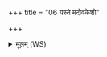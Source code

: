 +++
title = "06 यस्ते मदोवकेशो"

+++
<details><summary>मूलम् (WS)</summary>

यस्ते मदोवकेशो यो विकेशो येनाभिहस्यं पुरुषं कृणोषि ।  
भृणघ्नो विरुवारा चर त्वं तस्य ते प्रजयाः प्र सुवामि केशान ॥ ६ ॥
</details>